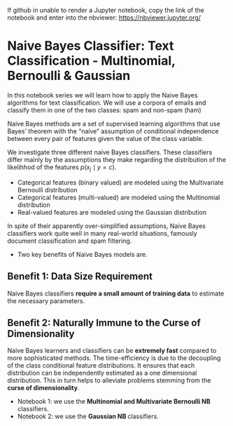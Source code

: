 If github in unable to render a Jupyter notebook, copy the link of the notebook and enter into the nbviewer:
https://nbviewer.jupyter.org/


# Naive Bayes Classifier: Text Classification - Multinomial, Bernoulli & Gaussian

In this notebook series we will learn how to apply the Naive Bayes algorithms for text classification. We will use a corpora of emails and classify them in one of the two classes: spam and non-spam (ham)

Naive Bayes methods are a set of supervised learning algorithms that use Bayes’ theorem with the “naive” assumption of conditional independence between every pair of features given the value of the class variable.


We investigate three different naive Bayes classifiers. These classifiers differ mainly by the assumptions they make regarding the distribution of the likelihhod of the features $p(x_j \mid y = c)$.

- Categorical features (binary valued) are modeled using the Multivariate Bernoulli distribution 
- Categorical features (multi-valued) are modeled using the Multinomial distribution 
- Real-valued features are modeled using the Gaussian distribution 


In spite of their apparently over-simplified assumptions, Naive Bayes classifiers work quite well in many real-world situations, famously document classification and spam filtering. 

- Two key benefits of Naive Bayes models are.


## Benefit 1: Data Size Requirement
Naive Bayes classifiers **require a small amount of training data** to estimate the necessary parameters. 


## Benefit 2: Naturally Immune to the Curse of Dimensionality
Naive Bayes learners and classifiers can be **extremely fast** compared to more sophisticated methods. The time-efficiency is due to the decoupling of the class conditional feature distributions. It ensures that each distribution can be independently estimated as a one dimensional distribution. This in turn helps to alleviate problems stemming from the **curse of dimensionality**.



- Notebook 1: we use the <strong> Multinomial and Multivariate Bernoulli NB </strong> classifiers.
- Notebook 2: we use the <strong> Gaussian NB </strong> classifiers.


